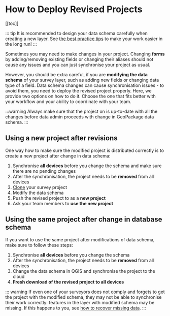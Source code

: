 # How to Deploy Revised Projects
[[toc]]

::: tip
It is recommended to design your data schema carefully when creating a new layer. See [the best practice tips](../../layer/best-practice/index.md) to make your work easier in the long run!
:::

Sometimes you may need to make changes in your project. Changing **forms** by adding/removing existing fields or changing their aliases should not cause any issues and you can just synchronise your project as usual. 

However, you should be extra careful, if you are **modifying the data schema** of your survey layer, such as adding new fields or changing data type of a field. Data schema changes can cause synchronisation issues - to avoid them, you need to deploy the revised project properly. Here, we provide two options on how to do it. Choose the one that fits better with your workflow and your ability to coordinate with your team.

:::warning
Always make sure that the project on <MainPlatformNameLink /> is up-to-date with all the changes before data admin proceeds with change in GeoPackage data schema.
:::

## Using a new project after revisions
One way how to make sure the modified project is distributed correctly is to create a new project after change in data schema:
1. Synchronise **all devices** before you change the schema and make sure there are no pending changes
2. After the synchronisation, the project needs to be **removed** from all devices
3. [Clone](../create-project/#clone-an-existing-project-in-qgis) your survey project
4. Modify the data schema
5. Push the revised project to <MainPlatformNameLink /> as a **new project**
6. Ask your team members to **use the new project** 

## Using the same project after change in database schema
If you want to use the same project after modifications of data schema, make sure to follow these steps:
1. Synchronise **all devices** before you change the schema
2. After the synchronisation, the project needs to be **removed** from all devices
3. Change the data schema in QGIS and synchronise the project to the cloud
4. **Fresh download of the revised project to all devices**

::: warning
If even one of your surveyors does not comply and forgets to get the project with the modified schema, they may not be able to synchronise their work correctly: features in the layer with modified schema may be missing. If this happens to you, see [how to recover missing data](../missing-data/index.md).
:::
